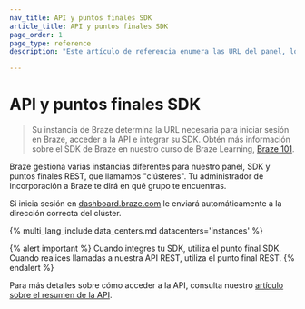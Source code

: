 ```yaml
---
nav_title: API y puntos finales SDK
article_title: API y puntos finales SDK
page_order: 1
page_type: reference
description: "Este artículo de referencia enumera las URL del panel, los puntos finales API y los puntos finales SDK para las instancias de Braze disponibles."

---
```


# API y puntos finales SDK

> Su instancia de Braze determina la URL necesaria para iniciar sesión en Braze, acceder a la API e integrar su SDK. Obtén más información sobre el SDK de Braze en nuestro curso de Braze Learning, [Braze 101](https://learning.braze.com/braze-101).

Braze gestiona varias instancias diferentes para nuestro panel, SDK y puntos finales REST, que llamamos "clústeres". Tu administrador de incorporación a Braze te dirá en qué grupo te encuentras.

Si inicia sesión en [dashboard.braze.com](https://dashboard.braze.com) le enviará automáticamente a la dirección correcta del clúster.

{% multi_lang_include data_centers.md datacenters='instances' %}

{% alert important %}
Cuando integres tu SDK, utiliza el punto final SDK. Cuando realices llamadas a nuestra API REST, utiliza el punto final REST.
{% endalert %}

Para más detalles sobre cómo acceder a la API, consulta nuestro [artículo sobre el resumen de la API]({{site.baseurl}}/api/basics/). 
